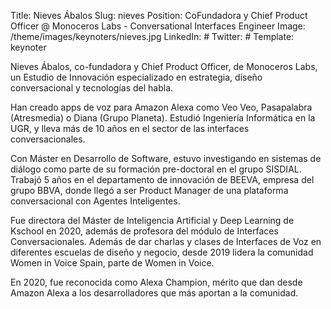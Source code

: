 Title: Nieves Ábalos
Slug: nieves
Position: CoFundadora y Chief Product Officer @ Monoceros Labs - Conversational Interfaces Engineer
Image: /theme/images/keynoters/nieves.jpg
LinkedIn: #
Twitter:  #
Template: keynoter


Nieves Ábalos, co-fundadora y Chief Product Officer, de Monoceros Labs, un Estudio de Innovación especializado en estrategia, diseño conversacional y tecnologías del habla.


Han creado apps de voz para Amazon Alexa como Veo Veo, Pasapalabra (Atresmedia) o Diana (Grupo Planeta).
Estudió Ingeniería Informática en la UGR, y lleva más de 10 años en el sector de las interfaces conversacionales.


Con Máster en Desarrollo de Software, estuvo investigando en sistemas de diálogo como parte de su formación pre-doctoral en el grupo SISDIAL.
Trabajó 5 años en el departamento de innovación de BEEVA, empresa del grupo BBVA, donde llegó a ser Product Manager de una plataforma conversacional con Agentes Inteligentes.

Fue directora del Máster de Inteligencia Artificial y Deep Learning de Kschool en 2020, además de profesora del módulo de Interfaces Conversacionales.
Además de dar charlas y clases de Interfaces de Voz en diferentes escuelas de diseño y negocio, desde 2019 lidera la comunidad Women in Voice Spain, parte de Women in Voice.


En 2020, fue reconocida como Alexa Champion, mérito que dan desde Amazon Alexa a los desarrolladores que más aportan a la comunidad.
